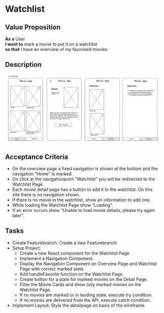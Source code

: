 # Watchlist

## Value Proposition

**As a** User <br>
**I want to** mark a movie to put it on a watchlist <br>
**so that** I have an overview of my favorised movies. <br>

## Description

![wireframe](./assets/scribble-watchlist.png)

## Acceptance Criteria

- On the overview page a fixed navigation is shown at the bottom and the navigation “Home” is marked.
- On click at the navigationpoint “Watchlist” you will be redirected to the Watchlist Page.
- Each movie detail page has a button to add it to the watchlist. On this site there is no navigation shown.
- If there is no movie in the watchlist, show an information to add one.
- While loading the Watchlist Page show “Loading”.
- If an error occurs show “Unable to load movie details, please try again later”.

## Tasks

- Create Featurebranch:
  Create a new Featurebranch.
- Setup Project:
  - Create a new React component for the Watchlist Page.
  - Implement a Navigation Component.
  - Display the Navigation Component on Overview Page and Watchlist Page with correct marked state.
  - Add handleFavorite function on the Watchlist Page.
  - Create button for a state for marked movies on the Detail Page.
  - Filter the Movie Cards and show only marked movies on the Watchlist Page.
  - If no movies are marked or in laoding state, execute try condition.
  - If no movies are delivered from the API, execute catch condition.
- Implement Layout:
  Style the detailpage on basis of the wireframe.
